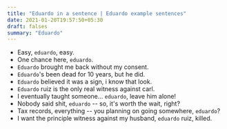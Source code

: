 ```yaml
---
title: "Eduardo in a sentence | Eduardo example sentences"
date: 2021-01-20T19:57:50+05:30
draft: falses
summary: "Eduardo"
---
```

- Easy, `eduardo`, easy.
- One chance here, `eduardo`.
- `Eduardo` brought me back without my consent.
- `Eduardo`'s been dead for 10 years, but he did.
- `Eduardo` believed it was a sign, i know that look.
- `Eduardo` ruiz is the only real witness against carl.
- I eventually taught someone... `eduardo`, leave him alone!
- Nobody said shit, `eduardo` -- so, it's worth the wait, right?
- Tax records, everything -- you planning on going somewhere, `eduardo`?
- I want the principle witness against my husband, `eduardo` ruiz, killed.
                 
